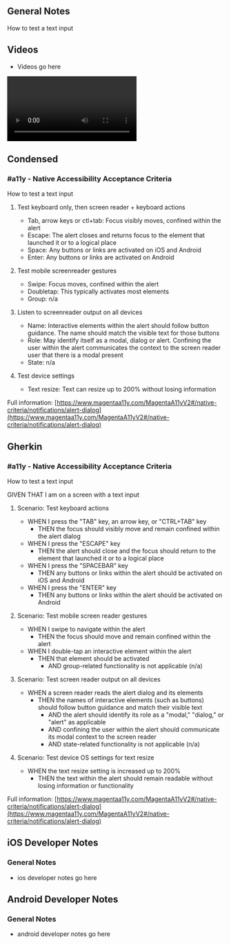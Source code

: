 ## General Notes

How to test a text input

## Videos

- Videos go here
<video controls>
  <source src="media/video/native/button/buttonIosVoiceover.webm" type="video/webm">
  Your browser does not support the video tag.
</video>

## Condensed

### #a11y - Native Accessibility Acceptance Criteria

How to test a text input

1. Test keyboard only, then screen reader + keyboard actions

   - Tab, arrow keys or ctl+tab: Focus visibly moves, confined within the alert
   - Escape: The alert closes and returns focus to the element that launched it or to a logical place 
   - Space: Any buttons or links are activated on iOS and Android
   - Enter: Any buttons or links are activated on Android

2. Test mobile screenreader gestures

   - Swipe: Focus moves, confined within the alert
   - Doubletap: This typically activates most elements
   - Group: n/a

3. Listen to screenreader output on all devices

   - Name: Interactive elements within the alert should follow button guidance. The name should match the visible text for those buttons 
   - Role: May identify itself as a modal, dialog or alert. Confining the user within the alert communicates the context to the screen reader user that there is a modal present
   - State: n/a

4. Test device settings

   - Text resize: Text can resize up to 200% without losing information

Full information: [https://www.magentaa11y.com/MagentaA11yV2#/native-criteria/notifications/alert-dialog](https://www.magentaa11y.com/MagentaA11yV2#/native-criteria/notifications/alert-dialog)

## Gherkin

### #a11y - Native Accessibility Acceptance Criteria

How to test a text input

GIVEN THAT I am on a screen with a text input

1. Scenario: Test keyboard actions

   - WHEN I press the "TAB" key, an arrow key, or "CTRL+TAB" key 
      - THEN the focus should visibly move and remain confined within the alert dialog 
   - WHEN I press the "ESCAPE" key 
      - THEN the alert should close and the focus should return to the element that launched it or to a logical place 
   - WHEN I press the "SPACEBAR" key 
      - THEN any buttons or links within the alert should be activated on iOS and Android 
   - WHEN I press the "ENTER" key 
      - THEN any buttons or links within the alert should be activated on Android 

2. Scenario: Test mobile screen reader gestures

   - WHEN I swipe to navigate within the alert 
      - THEN the focus should move and remain confined within the alert 
   - WHEN I double-tap an interactive element within the alert 
      - THEN that element should be activated 
         - AND group-related functionality is not applicable (n/a) 

3. Scenario: Test screen reader output on all devices

   - WHEN a screen reader reads the alert dialog and its elements 
      - THEN the names of interactive elements (such as buttons) should follow button guidance and match their visible text 
         - AND the alert should identify its role as a "modal," "dialog," or "alert" as applicable 
         - AND confining the user within the alert should communicate its modal context to the screen reader 
         - AND state-related functionality is not applicable (n/a)

4. Scenario: Test device OS settings for text resize

   - WHEN the text resize setting is increased up to 200% 
      - THEN the text within the alert should remain readable without losing information or functionality 

Full information: [https://www.magentaa11y.com/MagentaA11yV2#/native-criteria/notifications/alert-dialog](https://www.magentaa11y.com/MagentaA11yV2#/native-criteria/notifications/alert-dialog)

## iOS Developer Notes
### General Notes
- ios developer notes go here

## Android Developer Notes
### General Notes
- android developer notes go here
